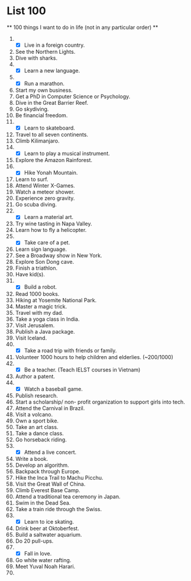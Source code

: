 # List 100

** 100 things I want to do in life (not in any particular order) **
1.	- [x] Live in a foreign country. 
2.	See the Northern Lights.
3.	Dive with sharks.
4.	- [x] Learn a new language.
5.	- [x] Run a marathon.
6.	Start my own business.
7.	Get a PhD in Computer Science or Psychology.
8.	Dive in the Great Barrier Reef.
9.	Go skydiving.
10.	Be financial freedom. 
11.	- [x] Learn to skateboard.
12.	Travel to all seven continents.
13.	Climb Kilimanjaro.
14.	- [x] Learn to play a musical instrument. 
15.	Explore the Amazon Rainforest.
16.	- [x] Hike Yonah Mountain.
17.	Learn to surf.
18.	Attend Winter X-Games.
19.	Watch a meteor shower. 
20.	Experience zero gravity.
21.	Go scuba diving.
22.	- [x] Learn a material art.
23.	Try wine tasting in Napa Valley.
24.	Learn how to fly a helicopter.
25.	- [x] Take care of a pet.
26.	Learn sign language.
27.	See a Broadway show in New York.
28.	Explore Son Dong cave.
29.	Finish a triathlon.
30.	Have kid(s).
31.	- [x] Build a robot.
32.	Read 1000 books.
33.	Hiking at Yosemite National Park.
34.	Master a magic trick.
35.	Travel with my dad.
36.	Take a yoga class in India.
37.	Visit Jerusalem.
38.	Publish a Java package.
39.	Visit Iceland.
40.	- [x] Take a road trip with friends or family.
41.	Volunteer 1000 hours to help children and elderlies. (~200/1000) 
42.	- [x] Be a teacher. (Teach IELST courses in Vietnam)
43.	Author a patent.
44.	- [x] Watch a baseball game. 
45.	Publish research.
46.	Start a scholarship/ non- profit organization to support girls into tech.
47.	Attend the Carnival in Brazil.
48.	Visit a volcano.
49.	Own a sport bike. 
50.	Take an art class.
51.	Take a dance class.
52.	Go horseback riding.
53.	- [x] Attend a live concert.
54.	Write a book.
55.	Develop an algorithm.
56.	Backpack through Europe.
57.	Hike the Inca Trail to Machu Picchu.
58.	Visit the Great Wall of China.
59.	Climb Everest Base Camp.
60.	Attend a traditional tea ceremony in Japan.
61.	Swim in the Dead Sea.
62.	Take a train ride through the Swiss.
63.	- [x] Learn to ice skating. 
64.	Drink beer at Oktoberfest.
65.	Build a saltwater aquarium.
66.	Do 20 pull-ups.
67.	- [x] Fall in love.
68.	Go white water rafting.
69.	Meet Yuval Noah Harari.
70.	
